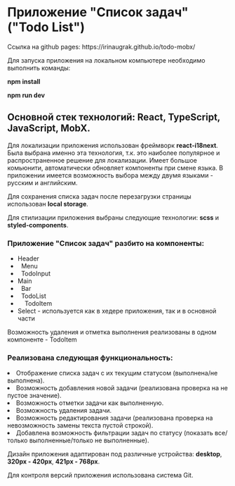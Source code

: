 <h1> Приложение "Список задач" ("Todo List")</h1>
<p>Ссылка на github pages: <a target="_blank">https://irinaugrak.github.io/todo-mobx/</a></p>
<p>Для запуска приложения на локальном компьютере необходимо выполнить команды:</p>
<p><strong>npm install</strong></p>
<p><strong>npm run dev</strong></p>

<h2>Основной стек технологий: React, TypeScript, JavaScript, MobX. </h2>

<p>Для локализации приложения использован фреймворк <strong>react-i18next</strong>. Была выбрана именно эта технология, т.к. это наиболее популярное и распространенное решение для локализации. Имеет большое комьюнити, автоматически обновляет компоненты при смене языка. В приложении имеется возможность выбора между двумя языками - русским и английским.</p>

<p>Для сохранения списка задач после перезагрузки страницы использован <strong>local storage</strong>.</p>

<p>Для стилизации приложения выбраны следующие технологии: <strong>scss</strong> и <strong>styled-components</strong>.</p>

<h3>Приложение <strong>"Список задач"</strong> разбито на компоненты:</h3>
<ul>
  <li>Header</li>
  <li>&nbsp;&nbsp;Menu</li>
  <li>&nbsp;&nbsp;TodoInput</li>
  <li>Main</li>
  <li>&nbsp;&nbsp;Bar</li>
  <li>&nbsp;&nbsp;TodoList</li>
  <li>&nbsp;&nbsp;&nbsp;&nbsp;TodoItem</li>
  <li>Select - используется как в хедере приложения, так и в основной части</li>
</ul>

<p>Возможность удаления и отметка выполнения реализованы в одном компоненте - TodoItem</p>

<h3>Реализована следующая функциональность:</h3>

<li>Отображение списка задач с их текущим статусом (выполнена/не выполнена).</li>
<li>Возможность добавления новой задачи (реализована проверка на не пустое значение).</li>
<li>Возможность отметки задачи как выполненную.</li>
<li>Возможность удаления задачи.</li>
<li>Возможность редактирования задачи (реализована проверка на невозможность замены текста пустой строкой).</li>
<li>Добавлена возможность фильтрации задач по статусу (показать все/только выполненные/только не выполненные).</li>
<p></p>
<p>Дизайн приложения адаптирован под различные устройства: <strong>desktop</strong>, <strong>320px - 420px</strong>, <strong>421px - 768px</strong>.</p>

<p>Для контроля версий приложения использована система Git.</p>

